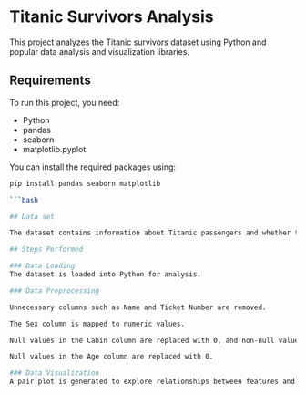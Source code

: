 # Titanic Survivors Analysis

This project analyzes the Titanic survivors dataset using Python and popular data analysis and visualization libraries.

## Requirements
To run this project, you need:

- Python  
- pandas  
- seaborn  
- matplotlib.pyplot  

You can install the required packages using:

```bash
pip install pandas seaborn matplotlib

```bash

## Data set

The dataset contains information about Titanic passengers and whether they survived.

## Steps Performed

### Data Loading
The dataset is loaded into Python for analysis.

### Data Preprocessing

Unnecessary columns such as Name and Ticket Number are removed.

The Sex column is mapped to numeric values.

Null values in the Cabin column are replaced with 0, and non-null values with 1.

Null values in the Age column are replaced with 0.

### Data Visualization
A pair plot is generated to explore relationships between features and survival.
